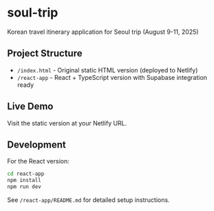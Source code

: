 # soul-trip

Korean travel itinerary application for Seoul trip (August 9-11, 2025)

## Project Structure

- `/index.html` - Original static HTML version (deployed to Netlify)
- `/react-app` - React + TypeScript version with Supabase integration ready

## Live Demo

Visit the static version at your Netlify URL.

## Development

For the React version:
```bash
cd react-app
npm install
npm run dev
```

See `/react-app/README.md` for detailed setup instructions.